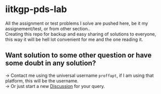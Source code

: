 # iitkgp-pds-lab

All the assignment or test problems I solve are pushed here, be it my assignement/test, or from other section..<br>
Creating this repo for backup and easy sharing of solutions to everyone, this way it will be hell lot convenient for me and the one reading it.

## Want solution to some other question or have some doubt in any solution?

-> Contact me using the universal username `proffapt`, if I am using that platform, this will be the username.<br>
-> Or just start a new [Discussion](https://github.com/proffapt/iitkgp-pds-lab/discussions) for your query.
